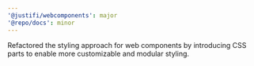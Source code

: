 ```yaml
---
'@justifi/webcomponents': major
'@repo/docs': minor
---
```


Refactored the styling approach for web components by introducing CSS parts to enable more customizable and modular styling.

```

```
